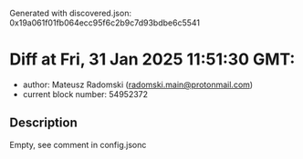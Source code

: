 Generated with discovered.json: 0x19a061f01fb064ecc95f6c2b9c7d93bdbe6c5541

# Diff at Fri, 31 Jan 2025 11:51:30 GMT:

- author: Mateusz Radomski (<radomski.main@protonmail.com>)
- current block number: 54952372

## Description

Empty, see comment in config.jsonc
